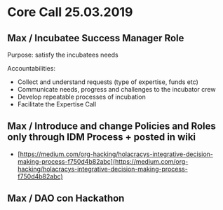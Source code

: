 # Core Call 25.03.2019

## Max / Incubatee Success Manager Role

Purpose: satisfy the incubatees needs

Accountabilities:

* Collect and understand requests \(type of expertise, funds etc\)
* Communicate needs, progress and challenges to the incubator crew
* Develop repeatable processes of incubation
* Facilitate the Expertise Call

## Max / Introduce and change Policies and Roles only through IDM Process + posted in wiki

* [https://medium.com/org-hacking/holacracys-integrative-decision-making-process-f750d4b82abc](https://medium.com/org-hacking/holacracys-integrative-decision-making-process-f750d4b82abc)

## Max / DAO con Hackathon


